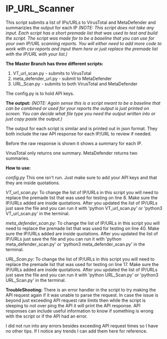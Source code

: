 # IP_URL_Scanner
This script submits a list of IPs/URLs to VirusTotal and MetaDefender and summarizies the output for each IP
 _(NOTE: This script does not take any input. Each script has a short premade list that was used to test and build the script.
 The script was made for to be a baseline that you can use for your own IP/URL scanning reports. You will either need to add
 more code to work with csv reports and input them here or just replace the premade list with the IP/URL with your list.)_

**The Master Branch has three different scripts:**
1. VT_url_scan.py - submits to VirusTotal
2. meta_defender_url.py - submit to MetaDefender
3. URL_Scan.py - submits to both VirusTotal and MetaDefender

The config.py is to hold API keys.

**The output:**
_(NOTE: Again sense this is a script meant to be a baseline that can be combined or used for your reports the output is
 just printed on screen. You can decide what file type you need the output written into or just copy paste the output.)_

The output for each script is similar and is printed out in json format.
They both include the raw API response for each IP/URL to review if needed.

Before the raw response is shown it shows a summary for each IP.

VirusTotal only returns one summary.
MetaDefender returns two summaries.

**How to use:**

_config.py_
This one isn't run. Just make sure to add your API keys and that they are inside quotations.


_VT_url_scan.py:_
To change the list of IP/URLs in this script you will need to replace the premade list that was used for testing on line 8.
Make sure the IP/URLs added are inside quotations. After you updated the list of IP/URLs just save the file and you can run it with
'python VT_url_scan.py' or 'python3 VT_url_scan.py' in the terminal.

_meta_defender_scan.py:_
To change the list of IP/URLs in this script you will need to replace the premade list that was used for testing on line 40.
Make sure the IP/URLs added are inside quotations. After you updated the list of IP/URLs just save the file and you can run it with
'python meta_defender_scan.py' or 'python3 meta_defender_scan.py' in the terminal.

_URL_Scan.py:_
To change the list of IP/URLs in this script you will need to replace the premade list that was used for testing on line 17.
Make sure the IP/URLs added are inside quotations. After you updated the list of IP/URLs just save the file and you can run it with
'python URL_Scan.py' or 'python3 URL_Scan.py' in the terminal.

**TroubleShooting:**
There is an error handler in the script to try making the API request again if it was unable to parse the request. In case the issue
is beyond just exceeding API request rate limits then while the script is sleeping to not over ping the API it will print the API response.
API responses can include useful information to know if something is wrong with the script or if the API had an error. 

I did not run into any errors besides exceeding API request times so I have no other tips. If I notice any trends I can add them here for reference.
